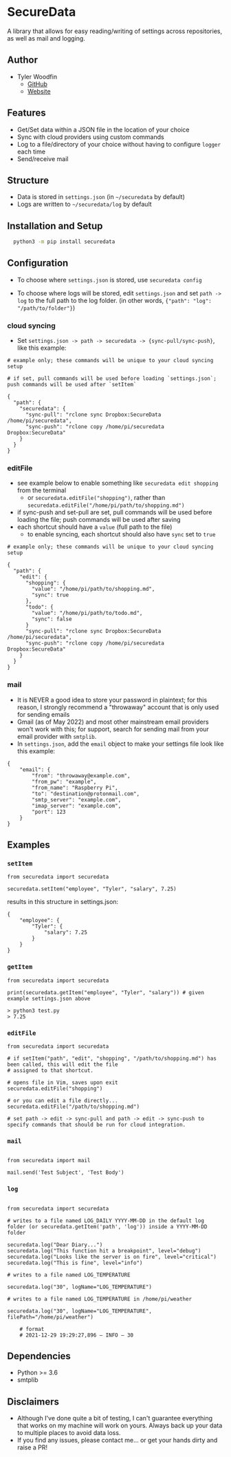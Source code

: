 # SecureData

A library that allows for easy reading/writing of settings across repositories, as well as mail and logging.

## Author

- Tyler Woodfin
  - [GitHub](https://www.github.com/tylerjwoodfin)
  - [Website](http://tyler.cloud)

## Features

- Get/Set data within a JSON file in the location of your choice
- Sync with cloud providers using custom commands
- Log to a file/directory of your choice without having to configure `logger` each time
- Send/receive mail

## Structure

- Data is stored in `settings.json` (in `~/securedata` by default)
- Logs are written to `~/securedata/log` by default

## Installation and Setup

```bash
  python3 -m pip install securedata
```

## Configuration

- To choose where `settings.json` is stored, use `securedata config`

- To choose where logs will be stored, edit `settings.json` and set `path -> log` to the full path to the log folder. (in other words, `{"path": "log": "/path/to/folder"}`)

### cloud syncing

- Set `settings.json -> path -> securedata -> {sync-pull/sync-push}`, like this example:

```
# example only; these commands will be unique to your cloud syncing setup

# if set, pull commands will be used before loading `settings.json`; push commands will be used after `setItem`

{
  "path": {
    "securedata": {
      "sync-pull": "rclone sync Dropbox:SecureData /home/pi/securedata",
      "sync-push": "rclone copy /home/pi/securedata Dropbox:SecureData"
    }
  }
}
```

### editFile

- see example below to enable something like `securedata edit shopping` from the terminal
  - or `securedata.editFile("shopping")`, rather than `securedata.editFile("/home/pi/path/to/shopping.md")`
- if sync-push and set-pull are set, pull commands will be used before loading the file; push commands will be used after saving
- each shortcut should have a `value` (full path to the file)
  - to enable syncing, each shortcut should also have `sync` set to `true`

```
# example only; these commands will be unique to your cloud syncing setup

{
  "path": {
    "edit": {
      "shopping": {
        "value": "/home/pi/path/to/shopping.md",
        "sync": true
      },
      "todo": {
        "value": "/home/pi/path/to/todo.md",
        "sync": false
      }
      "sync-pull": "rclone sync Dropbox:SecureData /home/pi/securedata",
      "sync-push": "rclone copy /home/pi/securedata Dropbox:SecureData"
    }
  }
}
```

### mail

- It is NEVER a good idea to store your password in plaintext; for this reason, I strongly recommend a "throwaway" account that is only used for sending emails
- Gmail (as of May 2022) and most other mainstream email providers won't work with this; for support, search for sending mail from your email provider with `smtplib`.
- In `settings.json`, add the `email` object to make your settings file look like this example:

```
{
    "email": {
        "from": "throwaway@example.com",
        "from_pw": "example",
        "from_name": "Raspberry Pi",
        "to": "destination@protonmail.com",
        "smtp_server": "example.com",
        "imap_server": "example.com",
        "port": 123
    }
}
```

## Examples

### `setItem`

```
from securedata import securedata

securedata.setItem("employee", "Tyler", "salary", 7.25)
```

results in this structure in settings.json:

```
{
    "employee": {
        "Tyler": {
            "salary": 7.25
        }
    }
}
```

### `getItem`

```
from securedata import securedata

print(securedata.getItem("employee", "Tyler", "salary")) # given example settings.json above
```

```
> python3 test.py
> 7.25
```

### `editFile`

```
from securedata import securedata

# if setItem("path", "edit", "shopping", "/path/to/shopping.md") has been called, this will edit the file
# assigned to that shortcut.

# opens file in Vim, saves upon exit
securedata.editFile("shopping")

# or you can edit a file directly...
securedata.editFile("/path/to/shopping.md")

# set path -> edit -> sync-pull and path -> edit -> sync-push to specify commands that should be run for cloud integration.
```

### `mail`

```

from securedata import mail

mail.send('Test Subject', 'Test Body')

```

### `log`

```

from securedata import securedata

# writes to a file named LOG_DAILY YYYY-MM-DD in the default log folder (or securedata.getItem('path', 'log')) inside a YYYY-MM-DD folder

securedata.log("Dear Diary...")
securedata.log("This function hit a breakpoint", level="debug")
securedata.log("Looks like the server is on fire", level="critical")
securedata.log("This is fine", level="info")

# writes to a file named LOG_TEMPERATURE

securedata.log("30", logName="LOG_TEMPERATURE")

# writes to a file named LOG_TEMPERATURE in /home/pi/weather

securedata.log("30", logName="LOG_TEMPERATURE", filePath="/home/pi/weather")

    # format
    # 2021-12-29 19:29:27,896 — INFO — 30

```

## Dependencies

- Python >= 3.6
- smtplib

## Disclaimers

- Although I've done quite a bit of testing, I can't guarantee everything that works on my machine will work on yours. Always back up your data to multiple places to avoid data loss.
- If you find any issues, please contact me... or get your hands dirty and raise a PR!

```

```
